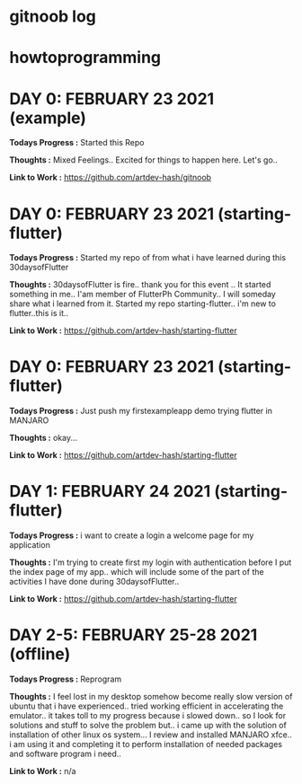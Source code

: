 # gitnoob log
# howtoprogramming

# DAY 0: FEBRUARY 23 2021 (example)

**Todays Progress :** Started this Repo

**Thoughts :** Mixed Feelings.. Excited for things to happen here. Let's go..

**Link to Work :** https://github.com/artdev-hash/gitnoob

# DAY 0: FEBRUARY 23 2021 (starting-flutter)

**Todays Progress :** Started my repo of from what i have learned during this 30daysofFlutter

**Thoughts :** 30daysofFlutter is fire.. thank you for this event .. It started something in me..
               I'am member of FlutterPh Community.. I will someday share what i learned from it.
               Started my repo starting-flutter.. i'm new to flutter..this is it..

**Link to Work :** https://github.com/artdev-hash/starting-flutter

# DAY 0: FEBRUARY 23 2021 (starting-flutter)

**Todays Progress :** Just push my firstexampleapp demo trying flutter in MANJARO

**Thoughts :** okay...

**Link to Work :** https://github.com/artdev-hash/starting-flutter

# DAY 1: FEBRUARY 24 2021 (starting-flutter)

**Todays Progress :** i want to create a login a welcome page for my application

**Thoughts :** I'm trying to create first my login with authentication before I put the index page of my app.. which will include some of the part of the activities I have done during 30daysofFlutter..

**Link to Work :** https://github.com/artdev-hash/starting-flutter

# DAY 2-5: FEBRUARY 25-28 2021 (offline)

**Todays Progress :** Reprogram

**Thoughts  :** I feel lost in my desktop somehow become really slow version of ubuntu that i have experienced.. tried working efficient in accelerating the emulator.. it takes toll to my progress because i slowed down.. so I look for solutions and stuff to solve the problem but.. i came up with the solution of installation of other linux os system...
I review and installed MANJARO xfce.. i am using it and completing it to perform installation of needed packages and software program i need.. 

**Link to Work :** n/a